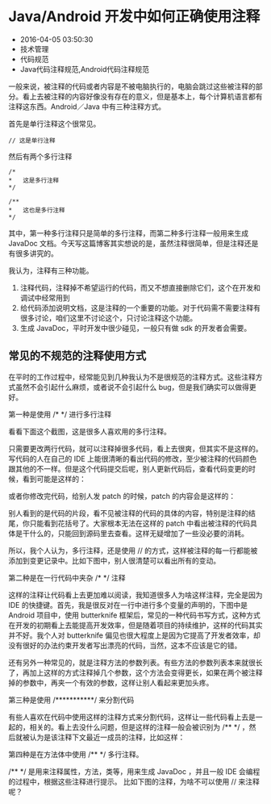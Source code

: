 # Java/Android 开发中如何正确使用注释
- 2016-04-05 03:50:30
- 技术管理
- 代码规范
- Java代码注释规范,Android代码注释规范

一般来说，被注释的代码或者内容是不被电脑执行的，电脑会跳过这些被注释的部分。看上去被注释的内容好像没有存在的意义，但是基本上，每个计算机语言都有注释这东西。Android／Java 中有三种注释方式。

首先是单行注释这个很常见。

    // 这是单行注释

然后有两个多行注释 

    /*
    *   这是多行注释
    */

    /**
    *   这也是多行注释
    */

其中，第一种多行注释只是简单的多行注释，而第二种多行注释一般用来生成 JavaDoc 文档。今天写这篇博客其实想说的是，虽然注释很简单，但是注释还是有很多讲究的。

我认为，注释有三种功能。
1. 注释代码，注释掉不希望运行的代码，而又不想直接删除它们，这个在开发和调试中经常用到
2. 给代码添加说明文档，这是注释的一个重要的功能。对于代码需不需要注释有很多讨论，咱们这里不讨论这个，只讨论注释这个功能。
3. 生成 JavaDoc，平时开发中很少碰见，一般只有做 sdk 的开发者会需要。

## 常见的不规范的注释使用方式

在平时的工作过程中，经常能见到几种我认为不是很规范的注释方式。这些注释方式虽然不会引起什么麻烦，或者说不会引起什么 bug，但是我们确实可以做得更好。

第一种是使用 /* */ 进行多行注释

看看下面这个截图，这是很多人喜欢用的多行注释。

只需要更改两行代码，就可以注释掉很多代码，看上去很爽，但其实不是这样的。写代码的人在自己的 IDE 上能很清晰的看出代码的修改，至少被注释的代码颜色跟其他的不一样。但是这个代码提交后呢，别人更新代码后，查看代码变更的时候，看到可能是这样的：

或者你修改完代码，给别人发 patch 的时候，patch 的内容会是这样的：

别人看到的是代码的片段，看不见被注释的代码的具体的内容，特别是注释的结尾，你只能看到花括号了。大家根本无法在这样的 patch 中看出被注释的代码具体是干什么的，只能回到源码里去查看。这样无疑增加了一些没必要的消耗。

所以，我个人认为，多行注释，还是使用 // 的方式，这样被注释的每一行都能被添加到变更记录中。比如下图中，别人很清楚可以看出所有的变动。

第二种是在一行代码中夹杂 /* */ 注释

这样的注释让代码看上去更加难以阅读，我知道很多人为啥这样注释，完全是因为 IDE 的快捷键。首先，我是很反对在一行中进行多个变量的声明的，下图中是 Android 项目中，使用 butterknife 框架后，常见的一种代码书写方式，这种方式在开发的初期看上去能提高开发效率，但是随着项目的持续维护，这样的代码其实并不好。我个人对 butterknife 偏见也很大程度上是因为它提高了开发者效率，却没有很好的办法约束开发者写出漂亮的代码，当然，这本不应该是它的错。

还有另外一种常见的，就是注释方法的参数列表。有些方法的参数列表本来就很长了，再加上这样的方式注释掉几个参数，这个方法会变得更长，如果在两个被注释掉的参数中，再夹一个有效的参数，这样让别人看起来更加头疼。


第三种是使用 /***********/ 来分割代码

有些人喜欢在代码中使用这样的注释方式来分割代码，这样让一些代码看上去是一起的，相关的。看上去没什么问题，但是这样的注释一般会被识别为 /** */ ，然后就被认为是该注释下文最近一成员的注释，比如这样：


第四种是在方法体中使用 /** */ 多行注释。

/** */ 是用来注释属性，方法，类等，用来生成 JavaDoc ，并且一般 IDE 会编程的过程中，根据这些注释进行提示。 比如下图的注释，为啥不可以使用 // 来注释呢？


